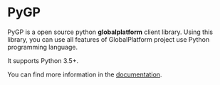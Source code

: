# PyGP

PyGP is a open source python **globalplatform** client library. 
Using this library, you can use all features of GlobalPlatform project use Python programming language.

It supports Python 3.5+.


You can find more information in the [documentation](http://pygp.readthedocs.io/en/latest/index.html).

